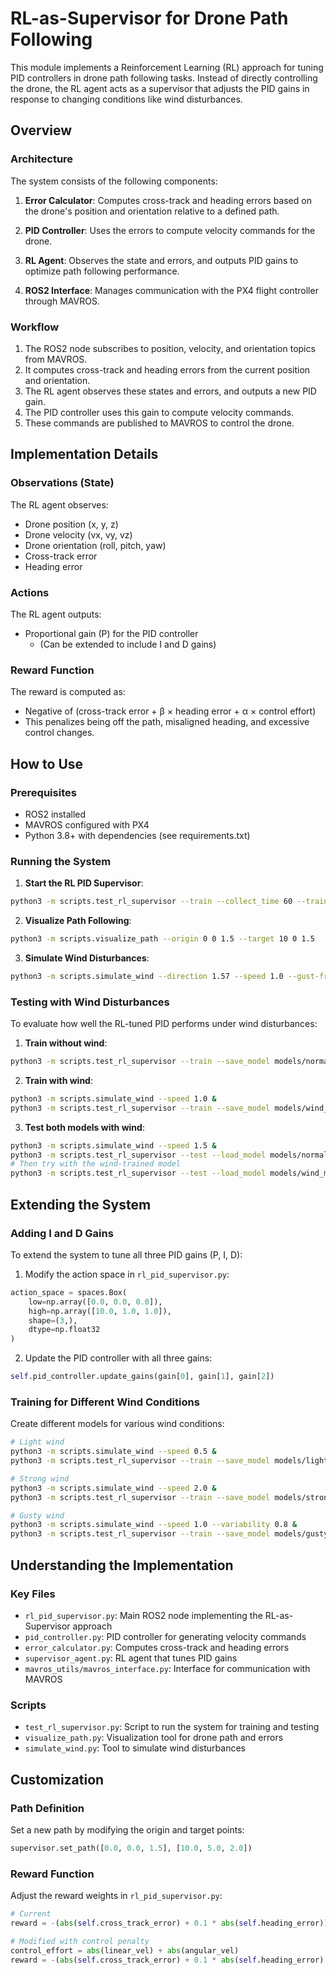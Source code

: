 # RL-as-Supervisor for Drone Path Following

This module implements a Reinforcement Learning (RL) approach for tuning PID controllers in drone path following tasks. Instead of directly controlling the drone, the RL agent acts as a supervisor that adjusts the PID gains in response to changing conditions like wind disturbances.

## Overview

### Architecture

The system consists of the following components:

1. **Error Calculator**: Computes cross-track and heading errors based on the drone's position and orientation relative to a defined path.

2. **PID Controller**: Uses the errors to compute velocity commands for the drone.

3. **RL Agent**: Observes the state and errors, and outputs PID gains to optimize path following performance.

4. **ROS2 Interface**: Manages communication with the PX4 flight controller through MAVROS.

### Workflow

1. The ROS2 node subscribes to position, velocity, and orientation topics from MAVROS.
2. It computes cross-track and heading errors from the current position and orientation.
3. The RL agent observes these states and errors, and outputs a new PID gain.
4. The PID controller uses this gain to compute velocity commands.
5. These commands are published to MAVROS to control the drone.

## Implementation Details

### Observations (State)

The RL agent observes:
- Drone position (x, y, z)
- Drone velocity (vx, vy, vz)
- Drone orientation (roll, pitch, yaw)
- Cross-track error
- Heading error

### Actions

The RL agent outputs:
- Proportional gain (P) for the PID controller
  - (Can be extended to include I and D gains)

### Reward Function

The reward is computed as:
- Negative of (cross-track error + β × heading error + α × control effort)
- This penalizes being off the path, misaligned heading, and excessive control changes.

## How to Use

### Prerequisites

- ROS2 installed
- MAVROS configured with PX4
- Python 3.8+ with dependencies (see requirements.txt)

### Running the System

1. **Start the RL PID Supervisor**:

```bash
python3 -m scripts.test_rl_supervisor --train --collect_time 60 --train_steps 1000 --save_model models/rl_pid_model.pkl
```

2. **Visualize Path Following**:

```bash
python3 -m scripts.visualize_path --origin 0 0 1.5 --target 10 0 1.5
```

3. **Simulate Wind Disturbances**:

```bash
python3 -m scripts.simulate_wind --direction 1.57 --speed 1.0 --gust-freq 0.1 --variability 0.3
```

### Testing with Wind Disturbances

To evaluate how well the RL-tuned PID performs under wind disturbances:

1. **Train without wind**:
```bash
python3 -m scripts.test_rl_supervisor --train --save_model models/normal_model.pkl
```

2. **Train with wind**:
```bash
python3 -m scripts.simulate_wind --speed 1.0 &
python3 -m scripts.test_rl_supervisor --train --save_model models/wind_model.pkl
```

3. **Test both models with wind**:
```bash
python3 -m scripts.simulate_wind --speed 1.5 &
python3 -m scripts.test_rl_supervisor --test --load_model models/normal_model.pkl
# Then try with the wind-trained model
python3 -m scripts.test_rl_supervisor --test --load_model models/wind_model.pkl
```

## Extending the System

### Adding I and D Gains

To extend the system to tune all three PID gains (P, I, D):

1. Modify the action space in `rl_pid_supervisor.py`:
```python
action_space = spaces.Box(
    low=np.array([0.0, 0.0, 0.0]),
    high=np.array([10.0, 1.0, 1.0]),
    shape=(3,),
    dtype=np.float32
)
```

2. Update the PID controller with all three gains:
```python
self.pid_controller.update_gains(gain[0], gain[1], gain[2])
```

### Training for Different Wind Conditions

Create different models for various wind conditions:

```bash
# Light wind
python3 -m scripts.simulate_wind --speed 0.5 &
python3 -m scripts.test_rl_supervisor --train --save_model models/light_wind.pkl

# Strong wind
python3 -m scripts.simulate_wind --speed 2.0 &
python3 -m scripts.test_rl_supervisor --train --save_model models/strong_wind.pkl

# Gusty wind
python3 -m scripts.simulate_wind --speed 1.0 --variability 0.8 &
python3 -m scripts.test_rl_supervisor --train --save_model models/gusty_wind.pkl
```

## Understanding the Implementation

### Key Files

- `rl_pid_supervisor.py`: Main ROS2 node implementing the RL-as-Supervisor approach
- `pid_controller.py`: PID controller for generating velocity commands
- `error_calculator.py`: Computes cross-track and heading errors
- `supervisor_agent.py`: RL agent that tunes PID gains
- `mavros_utils/mavros_interface.py`: Interface for communication with MAVROS

### Scripts

- `test_rl_supervisor.py`: Script to run the system for training and testing
- `visualize_path.py`: Visualization tool for drone path and errors
- `simulate_wind.py`: Tool to simulate wind disturbances

## Customization

### Path Definition

Set a new path by modifying the origin and target points:

```python
supervisor.set_path([0.0, 0.0, 1.5], [10.0, 5.0, 2.0])
```

### Reward Function

Adjust the reward weights in `rl_pid_supervisor.py`:

```python
# Current
reward = -(abs(self.cross_track_error) + 0.1 * abs(self.heading_error))

# Modified with control penalty
control_effort = abs(linear_vel) + abs(angular_vel)
reward = -(abs(self.cross_track_error) + 0.1 * abs(self.heading_error) + 0.05 * control_effort)
``` 